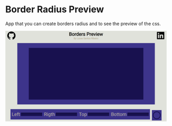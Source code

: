 # Border Radius Preview
App that you can create borders radius and to see the preview of the css.

![](.Github/images/home_web.png)